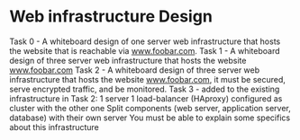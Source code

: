 # Web infrastructure Design
Task 0 - A  whiteboard design of one server web infrastructure that hosts the website that is reachable via www.foobar.com.
Task 1 - A whiteboard design of three server web infrastructure that hosts the website www.foobar.com
Task 2 - A whiteboard design of three server web infrastructure that hosts the website www.foobar.com, it must be secured, serve encrypted traffic, and be monitored.
Task 3 - added to the existing infrastructure in Task 2:
1 server
1 load-balancer (HAproxy) configured as cluster with the other one
Split components (web server, application server, database) with their own server
You must be able to explain some specifics about this infrastructure
